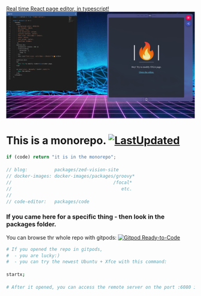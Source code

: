 [Real time React page editor, in typescript!
![Screenshot](./code.zed-vision.workers.dev-1920x1080.png)](https://code.zed-vision.workers.dev)

# This is a monorepo. [![LastUpdated](https://img.shields.io/github/last-commit/zed-vision/monorepo.svg)](https://github.com/zed-vision/monorepo/)

```js
if (code) return "it is in the monorepo";

// blog:          packages/zed-vision-site
// docker-images: docker-images/packages/groovy*
//                                      /focal*
//                                         etc.
//
// code-editor:   packages/code
```

### If you came here for a specific thing - then look in the packages folder.

You can browse thr whole repo with gitpods:
[![Gitpod Ready-to-Code](https://img.shields.io/badge/Gitpod-Ready--to--Code-blue?logo=gitpod)](https://gitpod.io/#https://github.com/zed-vision/monorepo)

```bash
# If you opened the repo in gitpods, 
#  - you are lucky:) 
#  - you can try the newest Ubuntu + Xfce with this command:

startx;

# After it opened, you can access the remote server on the port :6080 in your browser.
```
